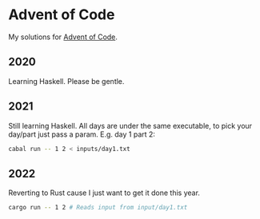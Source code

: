 # Advent of Code

My solutions for [Advent of Code](https://adventofcode.com).

## 2020

Learning Haskell. Please be gentle.

## 2021

Still learning Haskell. All days are under the same executable, to pick your day/part just pass a param. E.g. day 1 part 2:

```sh
cabal run -- 1 2 < inputs/day1.txt
```

## 2022

Reverting to Rust cause I just want to get it done this year.

```sh
cargo run -- 1 2 # Reads input from input/day1.txt
```
